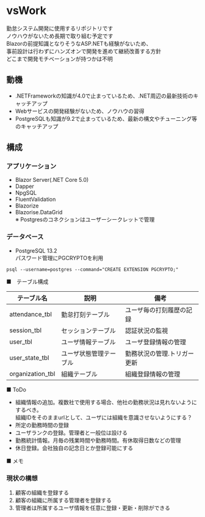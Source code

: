 # vsWork
勤怠システム開発に使用するリポジトリです  
ノウハウがないため長期で取り組む予定です  
Blazorの前提知識となりそうなASP.NETも経験がないため、  
事前設計は行わずにハンズオンで開発を進めて継続改善する方針    
どこまで開発モチベーションが持つかは不明  

## 動機
* .NETFrameworkの知識が4.0で止まっているため、.NET周辺の最新技術のキャッチアップ
* Webサービスの開発経験がないため、ノウハウの習得
* PostgreSQLも知識が9.2で止まっているため、最新の構文やチューニング等のキャッチアップ

## 構成
### アプリケーション
* Blazor Server(.NET Core 5.0)
* Dapper
* NpgSQL
* FluentValidation
* Blazorize  
* Blazorise.DataGrid  
※ Postgresのコネクションはユーザーシークレットで管理

### データベース
* PostgreSQL 13.2  
パスワード管理にPGCRYPTOを利用
```psql
psql --username=postgres --command="CREATE EXTENSION PGCRYPTO;"
```

■　テーブル構成  


|テーブル名|説明|備考|
|----|----|----|
|attendance_tbl|勤怠打刻テーブル|ユーザ毎の打刻履歴の記録|
|session_tbl|セッションテーブル|認証状況の監視|
|user_tbl|ユーザ情報テーブル|ユーザ登録情報の管理|
|user_state_tbl|ユーザ状態管理テーブル|勤務状況の管理.トリガー更新|
|organization_tbl|組織テーブル|組織登録情報の管理|


■ ToDo
* 組織情報の追加。複数社で使用する場合、他社の勤務状況は見れないようにするべき。  
  組織IDをそのままurlとして、ユーザには組織を意識させないようにする？
* 所定の勤務時間の登録
* ユーザランクの登録。管理者と一般位は設ける
* 勤務統計情報。月毎の残業時間や勤務時間。有休取得日数などの管理
* 休日登録。会社独自の記念日とか登録可能にする

■ メモ  
### 現状の構想  
1. 顧客の組織を登録する
2. 顧客の組織に所属する管理者を登録する
3. 管理者は所属するユーザ情報を任意に登録・更新・削除ができる





